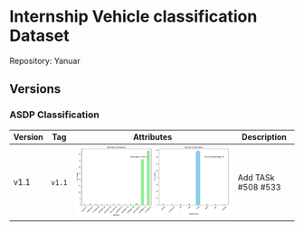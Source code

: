 # Internship Vehicle classification Dataset

Repository: Yanuar

## Versions

### ASDP Classification
| Version | Tag     | Attributes                           | Description                                      |
|---------|---------|--------------------------------------|--------------------------------------------------|
| v1.1    | `v1.1`  | ![image](./assets/vehicle-v1.1.jpg)  | Add TASk #508 #533                                   |

